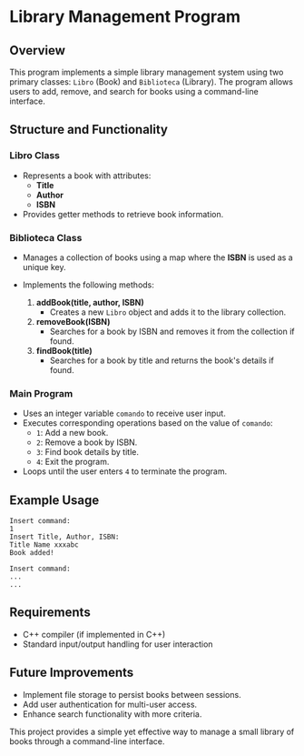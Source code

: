 
# Library Management Program

## Overview
This program implements a simple library management system using two primary classes: `Libro` (Book) and `Biblioteca` (Library). The program allows users to add, remove, and search for books using a command-line interface.

## Structure and Functionality

### **Libro Class**
- Represents a book with attributes:
  - **Title**
  - **Author**
  - **ISBN**
- Provides getter methods to retrieve book information.

### **Biblioteca Class**
- Manages a collection of books using a map where the **ISBN** is used as a unique key.
- Implements the following methods:
  
  1. **addBook(title, author, ISBN)**
     - Creates a new `Libro` object and adds it to the library collection.
  2. **removeBook(ISBN)**
     - Searches for a book by ISBN and removes it from the collection if found.
  3. **findBook(title)**
     - Searches for a book by title and returns the book's details if found.

### **Main Program**
- Uses an integer variable `comando` to receive user input.
- Executes corresponding operations based on the value of `comando`:
  - `1`: Add a new book.
  - `2`: Remove a book by ISBN.
  - `3`: Find book details by title.
  - `4`: Exit the program.
- Loops until the user enters `4` to terminate the program.

## Example Usage
```plaintext
Insert command:
1
Insert Title, Author, ISBN:
Title Name xxxabc
Book added!

Insert command:
...
...
```

## Requirements
- C++ compiler (if implemented in C++)
- Standard input/output handling for user interaction

## Future Improvements
- Implement file storage to persist books between sessions.
- Add user authentication for multi-user access.
- Enhance search functionality with more criteria.

This project provides a simple yet effective way to manage a small library of books through a command-line interface.

